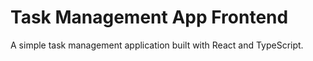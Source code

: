 # Task Management App Frontend
A simple task management application built with React and TypeScript.